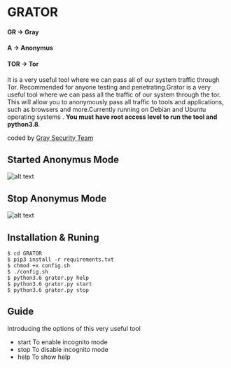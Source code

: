 # GRATOR

#### GR -> Gray
####  A -> Anonymus
#### TOR -> Tor
It is a very useful tool where we can pass all of our system traffic through Tor. Recommended for anyone testing and penetrating.Grator is a very useful tool where we can pass all the traffic of our system through the tor. This will allow you to anonymously pass all traffic to tools and applications, such as browsers and more.Currently running on Debian and Ubuntu  operating systems . **You must have root access level to run the tool and python3.8**.

coded by [Gray Security Team](https://T.me/S3CURITY_GRAY)

## Started Anonymus Mode 

![alt text](http://s7.picofile.com/file/8389871000/start.png "Start Mode ")

## Stop Anonymus Mode

![alt text](http://s6.picofile.com/file/8389871034/stop.png "Stop Mode")


## Installation & Runing
``` 
$ cd GRATOR 
$ pip3 install -r requirements.txt
$ chmod +x config.sh
$ ./config.sh
$ python3.6 grator.py help
$ python3.6 grator.py start
$ python3.6 grator.py stop
``` 
## Guide 

Introducing the options of this very useful tool

* start To enable incognito mode 
* stop To disable incognito mode
* help To show help
